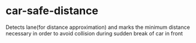 # car-safe-distance
Detects lane(for distance approximation) and marks the minimum distance necessary in order to avoid collision during sudden break of car in front
